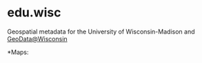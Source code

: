 # edu.wisc
Geospatial metadata for the University of Wisconsin-Madison and [GeoData@Wisconsin](https://geodata.wisc.edu/)

*Maps: 
